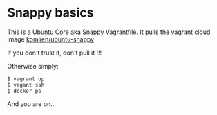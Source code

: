 Snappy basics
=============

This is a Ubuntu Core aka Snappy Vagrantfile.
It pulls the vagrant cloud image [komljen/ubuntu-snappy](https://atlas.hashicorp.com/komljen/boxes/ubuntu-snappy)

If you don't trust it, don't pull it !!!

Otherwise simply:

    $ vagrant up
    $ vagant ssh
    $ docker ps

And you are on...

